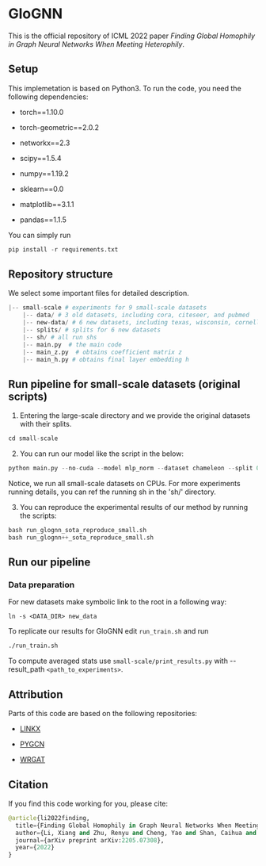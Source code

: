# GloGNN

This is the official repository of ICML 2022 paper *Finding Global Homophily in Graph Neural Networks When Meeting Heterophily*.

## Setup

This implemetation is based on Python3. To run the code, you need the following dependencies:

- torch==1.10.0

- torch-geometric==2.0.2

- networkx==2.3

- scipy==1.5.4

- numpy==1.19.2

- sklearn==0.0

- matplotlib==3.1.1

- pandas==1.1.5

You can simply run 

```python
pip install -r requirements.txt
```

## Repository structure
We select some important files for detailed description.

```python
|-- small-scale # experiments for 9 small-scale datasets
    |-- data/ # 3 old datasets, including cora, citeseer, and pubmed
    |-- new-data/ # 6 new datasets, including texas, wisconsin, cornell, actor, squirrel, and chameleon
    |-- splits/ # splits for 6 new datasets
    |-- sh/ # all run shs
    |-- main.py  # the main code
    |-- main_z.py  # obtains coefficient matrix z
    |-- main_h.py # obtains final layer embedding h
```



## Run pipeline for small-scale datasets (original scripts)
1. Entering the large-scale directory and we provide the original datasets with their splits.
```python
cd small-scale
```

2. You can run our model like the script in the below:
```python
python main.py --no-cuda --model mlp_norm --dataset chameleon --split 0
```
Notice, we run all small-scale datasets on CPUs.
For more experiments running details, you can ref the running sh in the 'sh/' directory.


3. You can reproduce the experimental results of our method by running the scripts:
```python
bash run_glognn_sota_reproduce_small.sh
bash run_glognn++_sota_reproduce_small.sh
```

## Run our pipeline

### Data preparation

For new datasets make symbolic link to the root in a following way:

```
ln -s <DATA_DIR> new_data
```

To replicate our results for GloGNN edit `run_train.sh` and run

```bash
./run_train.sh
```

To compute averaged stats use `small-scale/print_results.py` with --result_path `<path_to_experiments>`.

## Attribution

Parts of this code are based on the following repositories:

- [LINKX](https://github.com/CUAI/Non-Homophily-Large-Scale)

- [PYGCN](https://github.com/tkipf/pygcn)

- [WRGAT](https://github.com/susheels/gnns-and-local-assortativity/tree/main/struc_sim)


## Citation

If you find this code working for you, please cite:

```python
@article{li2022finding,
  title={Finding Global Homophily in Graph Neural Networks When Meeting Heterophily},
  author={Li, Xiang and Zhu, Renyu and Cheng, Yao and Shan, Caihua and Luo, Siqiang and Li, Dongsheng and Qian, Weining},
  journal={arXiv preprint arXiv:2205.07308},
  year={2022}
}
```
